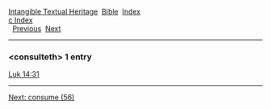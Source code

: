 [Intangible Textual Heritage](../../index)  [Bible](../index) 
[Index](index)   
[c Index](_c_)  
  [Previous](c02497)  [Next](c02499) 

------------------------------------------------------------------------

### &lt;consulteth&gt; 1 entry

[Luk 14:31](../kjv/luk014.htm#031)  

------------------------------------------------------------------------

[Next: consume (56)](c02499)
